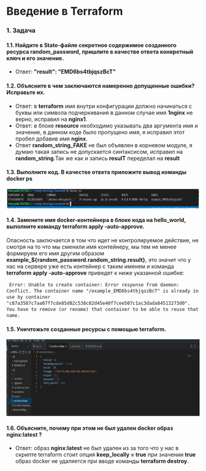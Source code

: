 # Введение в Terraform

### 1. Задача
#### 1.1. Найдите в State-файле секретное содержимое созданного ресурса **random_password**, пришлите в качестве ответа конкретный ключ и его значение.
- Ответ: **"result": "EMD6bs4tbjqszBcT"** 
#### 1.2. Объясните в чем заключаются намеренно допущенные ошибки? Исправьте их.
- Ответ: в **terraform** имя внутри конфигурации должно начинаться с буквы или символа подчеркивания в данном случае имя **1nginx** не верно, исправил на **nginx1**.
- Ответ: в блоке **resource** необходимо указывать два аргумента имя и значение, в данном коде было пропущено имя, я исправил этот пробел добавив имя **nginx**.
- Ответ **random_string_FAKE** не был объявлен в корневом модуле, я думаю такая запись не допускается синтаксисом, исправил на **random_string**.Так же как и запись **resulT** переделал на **result**
#### 1.3. Выполните код. В качестве ответа приложите вывод команды docker ps
<p align="center">
  <img width="500" height="50" src="./assets/tr_01.png">
</p>

#### 1.4. Замените имя docker-контейнера в блоке кода на hello_world, выполните команду terraform apply -auto-approve.
Опасность заключается в том что идет не контролируемое действие, не смотря на то что мы сменили имя контейнеру, мы тем не менее формируем его имя другим образом **example_${random_password.random_string.result}**, это значит что у нас на сервере уже есть контейнер с таким именем и команда **terraform apply -auto-approve** приведет к ниже указанной ошибке:
```
 Error: Unable to create container: Error response from daemon: Conflict. The container name "/example_EMD6bs4tbjqszBcT" is already in use by container "c87a3587c7aa07f7cde85d82c538c82d45e40f7cee507c1ac3dada84513273d0". You have to remove (or rename) that container to be able to reuse that name.
```


#### 1.5. Уничтожьте созданные ресурсы с помощью terraform.
<p align="center">
  <img width="800" height="200" src="./assets/tr_02.png">
</p>

#### 1.6. Объясните, почему при этом не был удален docker образ nginx:latest ? 

- Ответ: образ **nginx:latest** не был удален из за того что у нас в скрипте terraform стоит опция **keep_locally = true** при значении **true** образ docker не удаляется при вводе команды **terraform destroy**.